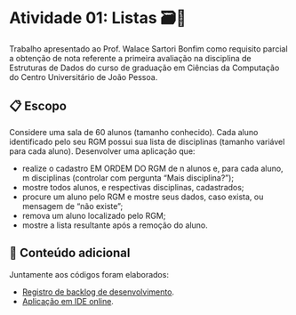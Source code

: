 # Atividade 01: Listas :card_file_box::link:
Trabalho apresentado ao Prof. Walace Sartori Bonfim como requisito parcial a obtenção de nota referente a primeira avaliação na disciplina de Estruturas de Dados do curso de graduação em Ciências da Computação do Centro Universitário de João Pessoa.
 
## :clipboard: Escopo
Considere uma sala de 60 alunos (tamanho conhecido). Cada aluno identificado pelo seu RGM possui sua lista de disciplinas (tamanho variável para cada aluno). Desenvolver uma aplicação que:
* realize o cadastro EM ORDEM DO RGM de n alunos e, para cada aluno, m disciplinas (controlar com pergunta “Mais disciplina?”);
* mostre todos alunos, e respectivas disciplinas, cadastrados;
* procure um aluno pelo RGM e mostre seus dados, caso exista, ou mensagem de “não existe”;
* remova um aluno localizado pelo RGM;
* mostre a lista resultante após a remoção do aluno.

## :paperclip: Conteúdo adicional
Juntamente aos códigos foram elaborados:
* [Registro de backlog de desenvolvimento](https://github.com/vncenturion/Atividade-Listas/blob/main/regBacklog.txt).
* [Aplicação em IDE online](https://replit.com/@ViniciusB1/ATIVIDADE-01-LISTAS#Main.java).
